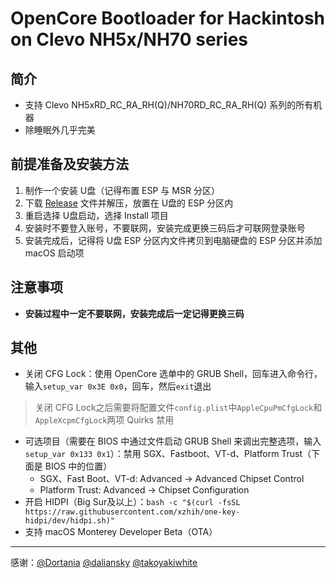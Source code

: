 # OpenCore Bootloader for Hackintosh on Clevo NH5x/NH70 series

## 简介
+ 支持 Clevo NH5xRD_RC_RA_RH(Q)/NH70RD_RC_RA_RH(Q) 系列的所有机器
+  除睡眠外几乎完美

## 前提准备及安装方法
1. 制作一个安装 U盘（记得布置 ESP 与 MSR 分区）
2. 下载 [Release](https://github.com/MichaelPan1026/Clevo-NH50-NH70-Hackintosh/releases) 文件并解压，放置在 U盘的 ESP 分区内
3. 重启选择 U盘启动，选择 Install 项目
4. 安装时不要登入账号，不要联网，安装完成更换三码后才可联网登录账号
5. 安装完成后，记得将 U盘 ESP 分区内文件拷贝到电脑硬盘的 ESP 分区并添加 macOS 启动项

## 注意事项
+ **安装过程中一定不要联网，安装完成后一定记得更换三码**

## 其他
+ 关闭 CFG Lock：使用 OpenCore 选单中的 GRUB Shell，回车进入命令行，输入`setup_var 0x3E 0x0`，回车，然后`exit`退出
>关闭 CFG Lock之后需要将配置文件`config.plist`中`AppleCpuPmCfgLock`和`AppleXcpmCfgLock`两项 Quirks 禁用

+ 可选项目（需要在 BIOS 中通过文件启动 GRUB Shell 来调出完整选项，输入`setup_var 0x133 0x1`）：禁用 SGX、Fastboot、VT-d、Platform Trust（下面是 BIOS 中的位置）
  - SGX、Fast Boot、VT-d: Advanced -> Advanced Chipset Control
  - Platform Trust: Advanced -> Chipset Configuration
+ 开启 HIDPI（Big Sur及以上）：`bash -c "$(curl -fsSL https://raw.githubusercontent.com/xzhih/one-key-hidpi/dev/hidpi.sh)"`
+ 支持 macOS Monterey Developer Beta（OTA）

-----------------------------------------

感谢：[@Dortania](https://github.com/dortania) [@daliansky](https://github.com/daliansky) [@takoyakiwhite](https://github.com/takoyakiwhite)